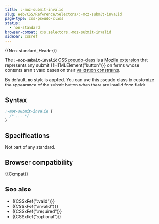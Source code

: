 ```yaml
---
title: :-moz-submit-invalid
slug: Web/CSS/Reference/Selectors/:-moz-submit-invalid
page-type: css-pseudo-class
status:
  - non-standard
browser-compat: css.selectors.-moz-submit-invalid
sidebar: cssref
---
```


{{Non-standard_Header}}

The **`:-moz-submit-invalid`** [CSS](/en-US/docs/Web/CSS) [pseudo-class](/en-US/docs/Web/CSS/Reference/Selectors/Pseudo-classes) is a [Mozilla extension](/en-US/docs/Web/CSS/Reference/Mozilla_extensions) that represents any submit {{HTMLElement("button")}} on forms whose contents aren't valid based on their [validation constraints](/en-US/docs/Web/HTML/Guides/Constraint_validation).

By default, no style is applied. You can use this pseudo-class to customize the appearance of the submit button when there are invalid form fields.

## Syntax

```css
:-moz-submit-invalid {
  /* ... */
}
```

## Specifications

Not part of any standard.

## Browser compatibility

{{Compat}}

## See also

- {{CSSxRef(":valid")}}
- {{CSSxRef(":invalid")}}
- {{CSSxRef(":required")}}
- {{CSSxRef(":optional")}}
